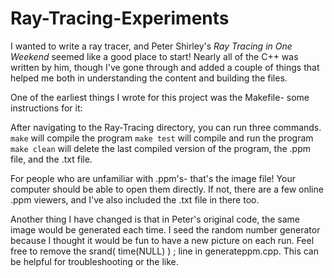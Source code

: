 # Ray-Tracing-Experiments

I wanted to write a ray tracer, and Peter Shirley's *Ray Tracing in One Weekend* seemed like a good place to start! Nearly all of the C++ was written by him, though I've gone through and added a couple of things that helped me both in understanding the content and building the files. 

One of the earliest things I wrote for this project was the Makefile- some instructions for it:

After navigating to the Ray-Tracing directory, you can run three commands. 
```make``` will compile the program 
```make test``` will compile and run the program 
```make clean``` will delete the last compiled version of the program, the .ppm file, and the .txt file. 

For people who are unfamiliar with .ppm's- that's the image file! Your computer should be able to open them directly. If not, there are a few online .ppm viewers, and I've also included the .txt file in there too. 

Another thing I have changed is that in Peter's original code, the same image would be generated each time. I seed the random number generator because I thought it would be fun to have a new picture on each run. Feel free to remove the srand( time(NULL) ) ; line in generateppm.cpp. This can be helpful for troubleshooting or the like. 
